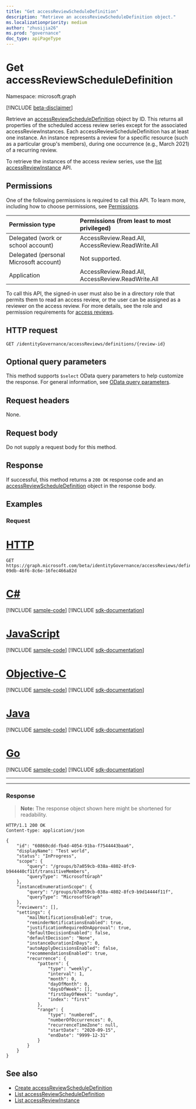 ```yaml
---
title: "Get accessReviewScheduleDefinition"
description: "Retrieve an accessReviewScheduleDefinition object."
ms.localizationpriority: medium
author: "zhusijia26"
ms.prod: "governance"
doc_type: apiPageType
---
```


# Get accessReviewScheduleDefinition

Namespace: microsoft.graph

[!INCLUDE [beta-disclaimer](../../includes/beta-disclaimer.md)]

Retrieve an [accessReviewScheduleDefinition](../resources/accessreviewscheduledefinition.md) object by ID. This returns all properties of the scheduled access review series except for the associated accessReviewInstances. Each accessReviewScheduleDefinition has at least one instance. An instance represents a review for a specific resource (such as a particular group's members), during one occurrence (e.g., March 2021) of a recurring review.

To retrieve the instances of the access review series, use the [list accessReviewInstance](accessreviewscheduledefinition-list-instances.md) API.

## Permissions
One of the following permissions is required to call this API. To learn more, including how to choose permissions, see [Permissions](/graph/permissions-reference).

|Permission type                        | Permissions (from least to most privileged)              |
|:--------------------------------------|:---------------------------------------------------------|
|Delegated (work or school account)     | AccessReview.Read.All, AccessReview.ReadWrite.All  |
|Delegated (personal Microsoft account)|Not supported.|
|Application                            | AccessReview.Read.All, AccessReview.ReadWrite.All |

To call this API, the signed-in user must also be in a directory role that permits them to read an access review, or the user can be assigned as a reviewer on the access review.  For more details, see the role and permission requirements for [access reviews](../resources/accessreviewsv2-overview.md).

## HTTP request
<!-- { "blockType": "ignored" } -->
```http
GET /identityGovernance/accessReviews/definitions/{review-id}
```

## Optional query parameters
This method supports `$select` OData query parameters to help customize the response. For general information, see [OData query parameters](/graph/query-parameters).

## Request headers
None.

## Request body
Do not supply a request body for this method.

## Response
If successful, this method returns a `200 OK` response code and an [accessReviewScheduleDefinition](../resources/accessreviewscheduledefinition.md) object in the response body.

## Examples
### Request


# [HTTP](#tab/http)
<!-- {
  "blockType": "request",
  "name": "get_accessReviewScheduleDefinition"
}-->
```msgraph-interactive
GET https://graph.microsoft.com/beta/identityGovernance/accessReviews/definitions/2b83cc42-09db-46f6-8c6e-16fec466a82d
```
# [C#](#tab/csharp)
[!INCLUDE [sample-code](../includes/snippets/csharp/get-accessreviewscheduledefinition-csharp-snippets.md)]
[!INCLUDE [sdk-documentation](../includes/snippets/snippets-sdk-documentation-link.md)]

# [JavaScript](#tab/javascript)
[!INCLUDE [sample-code](../includes/snippets/javascript/get-accessreviewscheduledefinition-javascript-snippets.md)]
[!INCLUDE [sdk-documentation](../includes/snippets/snippets-sdk-documentation-link.md)]

# [Objective-C](#tab/objc)
[!INCLUDE [sample-code](../includes/snippets/objc/get-accessreviewscheduledefinition-objc-snippets.md)]
[!INCLUDE [sdk-documentation](../includes/snippets/snippets-sdk-documentation-link.md)]

# [Java](#tab/java)
[!INCLUDE [sample-code](../includes/snippets/java/get-accessreviewscheduledefinition-java-snippets.md)]
[!INCLUDE [sdk-documentation](../includes/snippets/snippets-sdk-documentation-link.md)]

# [Go](#tab/go)
[!INCLUDE [sample-code](../includes/snippets/go/get-accessreviewscheduledefinition-go-snippets.md)]
[!INCLUDE [sdk-documentation](../includes/snippets/snippets-sdk-documentation-link.md)]

---

---

### Response
>**Note:** The response object shown here might be shortened for readability.
<!-- {
  "blockType": "response",
  "truncated": true,
  "@odata.type": "microsoft.graph.accessReviewScheduleDefinition",
} -->
```http
HTTP/1.1 200 OK
Content-type: application/json

{
    "id": "60860cdd-fb4d-4054-91ba-f7544443baa6",
    "displayName": "Test world",
    "status": "InProgress",
    "scope": {
        "query": "/groups/b7a059cb-038a-4802-8fc9-b944440cf11f/transitiveMembers",
        "queryType": "MicrosoftGraph"
    },
    "instanceEnumerationScope": {
        "query": "/groups/b7a059cb-038a-4802-8fc9-b9d14444f11f",
        "queryType": "MicrosoftGraph"
    },
    "reviewers": [],
    "settings": {
        "mailNotificationsEnabled": true,
        "reminderNotificationsEnabled": true,
        "justificationRequiredOnApproval": true,
        "defaultDecisionEnabled": false,
        "defaultDecision": "None",
        "instanceDurationInDays": 0,
        "autoApplyDecisionsEnabled": false,
        "recommendationsEnabled": true,
        "recurrence": {
            "pattern": {
                "type": "weekly",
                "interval": 1,
                "month": 0,
                "dayOfMonth": 0,
                "daysOfWeek": [],
                "firstDayOfWeek": "sunday",
                "index": "first"
            },
            "range": {
                "type": "numbered",
                "numberOfOccurrences": 0,
                "recurrenceTimeZone": null,
                "startDate": "2020-09-15",
                "endDate": "9999-12-31"
            }
        }
    }
}
```

## See also

- [Create accessReviewScheduleDefinition](accessreviewset-post-definitions.md)
- [List accessReviewScheduleDefinition](accessreviewset-list-definitions.md)
- [List accessReviewInstance](accessreviewscheduledefinition-list-instances.md)


<!--
{
  "type": "#page.annotation",
  "description": "Get accessReviewScheduleDefinition",
  "keywords": "",
  "section": "documentation",
  "tocPath": "",
  "suppressions": [
  ]
}
-->
